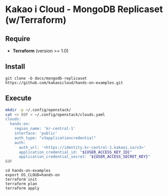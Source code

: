 # Kakao i Cloud - MongoDB Replicaset (w/Terraform)

## Require
* **Terraform** (version >= 1.0)

## Install
	git clone -b docs/mongodb-replicaset  https://github.com/kakaoicloud/hands-on-examples.git

## Execute
```bash
mkdir -p ~/.config/openstack/
cat << EOF > ~/.config/openstack/clouds.yaml
clouds:
  hands-on:
    region_name: 'kr-central-1'
    interface: 'public'
    auth_type: "v3applicationcredential"
    auth:
      auth_url: '<https://identity.kr-central-1.kakaoi.io/v3>' 
      application_credential_id: "${USER_ACCESS_KEY_ID}"
      application_credential_secret: "${USER_ACCESS_SECRET_KEY}"
EOF
```

    cd hands-on-examples
    export OS_CLOUD=hands-on
    terraform init
    terraform plan
    terraform apply
